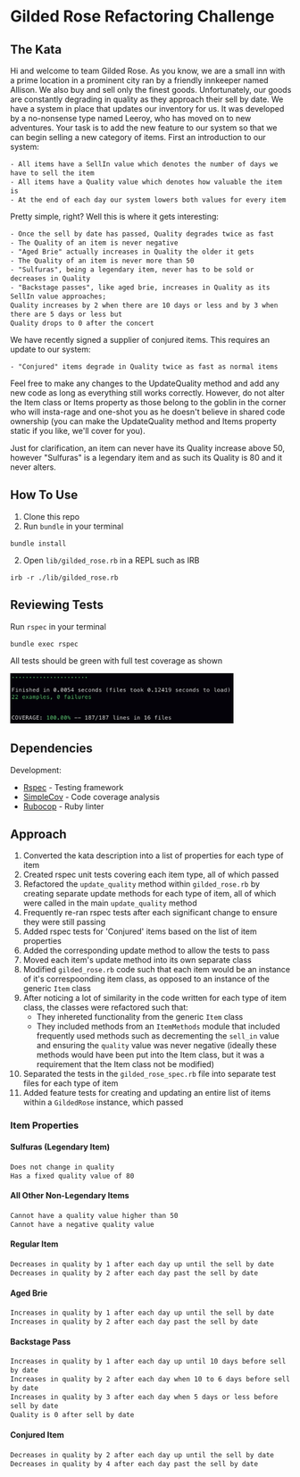 # Gilded Rose Refactoring Challenge
## The Kata
Hi and welcome to team Gilded Rose. As you know, we are a small inn with a prime location in a
prominent city ran by a friendly innkeeper named Allison. We also buy and sell only the finest goods.
Unfortunately, our goods are constantly degrading in quality as they approach their sell by date. We
have a system in place that updates our inventory for us. It was developed by a no-nonsense type named
Leeroy, who has moved on to new adventures. Your task is to add the new feature to our system so that
we can begin selling a new category of items. First an introduction to our system:

	- All items have a SellIn value which denotes the number of days we have to sell the item
	- All items have a Quality value which denotes how valuable the item is
	- At the end of each day our system lowers both values for every item

Pretty simple, right? Well this is where it gets interesting:

	- Once the sell by date has passed, Quality degrades twice as fast
	- The Quality of an item is never negative
	- "Aged Brie" actually increases in Quality the older it gets
	- The Quality of an item is never more than 50
	- "Sulfuras", being a legendary item, never has to be sold or decreases in Quality
	- "Backstage passes", like aged brie, increases in Quality as its SellIn value approaches;
	Quality increases by 2 when there are 10 days or less and by 3 when there are 5 days or less but
	Quality drops to 0 after the concert

We have recently signed a supplier of conjured items. This requires an update to our system:

	- "Conjured" items degrade in Quality twice as fast as normal items

Feel free to make any changes to the UpdateQuality method and add any new code as long as everything
still works correctly. However, do not alter the Item class or Items property as those belong to the
goblin in the corner who will insta-rage and one-shot you as he doesn't believe in shared code
ownership (you can make the UpdateQuality method and Items property static if you like, we'll cover
for you).

Just for clarification, an item can never have its Quality increase above 50, however "Sulfuras" is a
legendary item and as such its Quality is 80 and it never alters.
## How To Use
1. Clone this repo
2. Run ```bundle``` in your terminal
```
bundle install
```
2. Open ```lib/gilded_rose.rb``` in a REPL such as IRB
```
irb -r ./lib/gilded_rose.rb  
```
## Reviewing Tests
Run ```rspec``` in your terminal
```
bundle exec rspec
```
All tests should be green with full test coverage as shown

<img src="./images/rspec.png" width="400">

## Dependencies
Development:
- [Rspec](https://rspec.info/) - Testing framework
- [SimpleCov](https://github.com/colszowka/simplecov) - Code coverage analysis
- [Rubocop](https://rubocop.org/) - Ruby linter

## Approach
1. Converted the kata description into a list of properties for each type of item
2. Created rspec unit tests covering each item type, all of which passed
3. Refactored the ```update_quality``` method within ```gilded_rose.rb``` by creating separate update methods for each type of item, all of which were called in the main ```update_quality``` method
4. Frequently re-ran rspec tests after each significant change to ensure they were still passing
5. Added rspec tests for 'Conjured' items based on the list of item properties
6. Added the corresponding update method to allow the tests to pass
7. Moved each item's update method into its own separate class 
8. Modified ```gilded_rose.rb``` code such that each item would be an instance of it's correspoonding item class, as opposed to an instance of the generic ```Item``` class
9. After noticing a lot of similarity in the code written for each type of item class, the classes were refactored such that:
    - They inhereted functionality from the generic ```Item``` class
    - They included methods from an ```ItemMethods``` module that included frequently used methods such as decrementing the ```sell_in``` value and ensuring the ```quality``` value was never negative (ideally these methods would have been put into the Item class, but it was a requirement that the Item class not be modified)
10. Separated the tests in the ```gilded_rose_spec.rb``` file into separate test files for each type of item
11. Added feature tests for creating and updating an entire list of items within a ```GildedRose``` instance, which passed
### Item Properties
#### Sulfuras (Legendary Item)
```
Does not change in quality
Has a fixed quality value of 80
```
#### All Other Non-Legendary Items
```
Cannot have a quality value higher than 50
Cannot have a negative quality value
```
#### Regular Item
```
Decreases in quality by 1 after each day up until the sell by date
Decreases in quality by 2 after each day past the sell by date  
```
#### Aged Brie
```
Increases in quality by 1 after each day up until the sell by date
Increases in quality by 2 after each day past the sell by date  
```
#### Backstage Pass
```
Increases in quality by 1 after each day up until 10 days before sell by date
Increases in quality by 2 after each day when 10 to 6 days before sell by date
Increases in quality by 3 after each day when 5 days or less before sell by date
Quality is 0 after sell by date
```
#### Conjured Item
```
Decreases in quality by 2 after each day up until the sell by date
Decreases in quality by 4 after each day past the sell by date  
```
